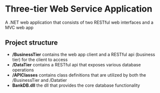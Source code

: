 # Three-tier Web Service Application
A .NET web application that consists of two RESTful web interfaces and a MVC web app

## Project structure
- **/BusinessTier** contains the web app client and a RESTful api (business tier) for the client to access
- **/DataTier** contains a RESTful api that exposes various database operations
- **/APIClasses** contains class definitions that are utilized by both the /BusinessTier and /Datatier
- **BankDB.dll** the dll that provides the core database functionality
